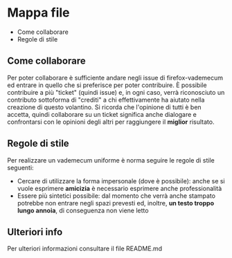 # Mappa file
- Come collaborare
- Regole di stile

## Come collaborare
Per poter collaborare è sufficiente andare negli issue di firefox-vademecum ed entrare in quello che si preferisce per poter contribuire. È possibile contribuire a più "ticket" (quindi issue) e, in ogni caso, verrà riconosciuto un contributo sottoforma di "crediti" a chi effettivamente ha aiutato nella creazione di questo volantino.
Si ricorda che l'opinione di tutti è ben accetta, quindi collaborare su un ticket significa anche dialogare e confrontarsi con le opinioni degli altri per raggiungere il **miglior** risultato.

## Regole di stile
Per realizzare un vademecum uniforme è norma seguire le regole di stile seguenti:
- Cercare di utilizzare la forma impersonale (dove è possibile): anche se si vuole esprimere **amicizia** è necessario esprimere anche professionalità
- Essere più sintetici possibile: dal momento che verrà anche stampato potrebbe non entrare negli spazi prevesti ed, inoltre, **un testo troppo lungo annoia**, di conseguenza non viene letto

## Ulteriori info
Per ulteriori informazioni consultare il file README.md
